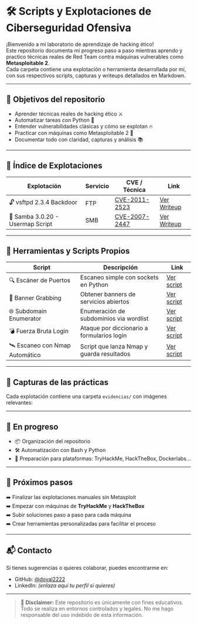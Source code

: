 # 🛠️ Scripts y Explotaciones de Ciberseguridad Ofensiva

¡Bienvenido a mi laboratorio de aprendizaje de hacking ético!  
Este repositorio documenta mi progreso paso a paso mientras aprendo y practico técnicas reales de Red Team contra máquinas vulnerables como **Metasploitable 2**.  
Cada carpeta contiene una explotación o herramienta desarrollada por mí, con sus respectivos scripts, capturas y writeups detallados en Markdown.

---

## 🧠 Objetivos del repositorio

- Aprender técnicas reales de hacking ético ⚔️  
- Automatizar tareas con Python 🐍  
- Entender vulnerabilidades clásicas y cómo se explotan 🔥  
- Practicar con máquinas como Metasploitable 2 🧪  
- Documentar todo con claridad, capturas y análisis 📚

---

## 📁 Índice de Explotaciones

| Explotación | Servicio | CVE / Técnica | Link |
|------------|----------|----------------|------|
| 🔓 vsftpd 2.3.4 Backdoor | FTP | [CVE-2011-2523](https://nvd.nist.gov/vuln/detail/CVE-2011-2523) | [Ver Writeup](./exploits/vsftpd-234-backdoor/README.md) |
| 📂 Samba 3.0.20 - Usermap Script | SMB | [CVE-2007-2447](https://nvd.nist.gov/vuln/detail/CVE-2007-2447) | [Ver Writeup](./exploits/samba-usermap-cve2007-2447/README.md) |

---

## 🧪 Herramientas y Scripts Propios

| Script | Descripción | Link |
|--------|-------------|------|
| 🔍 Escáner de Puertos | Escaneo simple con sockets en Python | [Ver script](./scripts/port_scanner.py) |
| 🎯 Banner Grabbing | Obtener banners de servicios abiertos | [Ver script](./scripts/banner_grabber.py) |
| 🌐 Subdomain Enumerator | Enumeración de subdominios via wordlist | [Ver script](./scripts/subdomain_enum.py) |
| 💣 Fuerza Bruta Login | Ataque por diccionario a formularios login | [Ver script](./scripts/bruteforce_login.py) |
| 🛰️ Escaneo con Nmap Automático | Script que lanza Nmap y guarda resultados | [Ver script](./scripts/nmap_scan.py) |

---

## 📸 Capturas de las prácticas

Cada explotación contiene una carpeta `evidencias/` con imágenes relevantes:



---

## 🚧 En progreso

- 📦 Organización del repositorio
- 🛠️ Automatización con Bash y Python
- 🧠 Preparación para plataformas: TryHackMe, HackTheBox, Dockerlabs...

---

## 🧭 Próximos pasos

➡️ Finalizar las explotaciones manuales sin Metasploit  
➡️ Empezar con máquinas de **TryHackMe** y **HackTheBox**  
➡️ Subir soluciones paso a paso para cada máquina  
➡️ Crear herramientas personalizadas para facilitar el proceso

---

## 📬 Contacto

Si tienes sugerencias o quieres colaborar, puedes encontrarme en:

- GitHub: [@doval2222](https://github.com/doval2222)
- LinkedIn: *(enlaza aquí tu perfil si quieres)*

---

> 📌 **Disclaimer:** Este repositorio es únicamente con fines educativos. Todo se realiza en entornos controlados y legales. No me hago responsable del uso indebido de esta información.
